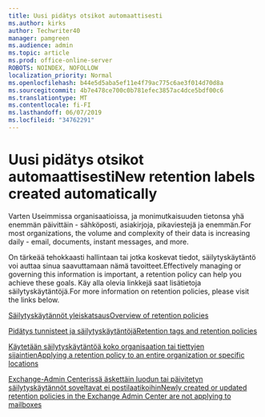 ```yaml
---
title: Uusi pidätys otsikot automaattisesti
ms.author: kirks
author: Techwriter40
manager: pamgreen
ms.audience: admin
ms.topic: article
ms.prod: office-online-server
ROBOTS: NOINDEX, NOFOLLOW
localization_priority: Normal
ms.openlocfilehash: b44e5d5aba5ef11e4f79ac775c6ae3f014d70d8a
ms.sourcegitcommit: 4b7e478ce700c0b781efec3857ac4dce5bdf00c6
ms.translationtype: MT
ms.contentlocale: fi-FI
ms.lasthandoff: 06/07/2019
ms.locfileid: "34762291"
---
```

# <a name="new-retention-labels-created-automatically"></a><span data-ttu-id="ab357-102">Uusi pidätys otsikot automaattisesti</span><span class="sxs-lookup"><span data-stu-id="ab357-102">New retention labels created automatically</span></span>

<span data-ttu-id="ab357-103">Varten Useimmissa organisaatioissa, ja monimutkaisuuden tietonsa yhä enemmän päivittäin - sähköposti, asiakirjoja, pikaviestejä ja enemmän.</span><span class="sxs-lookup"><span data-stu-id="ab357-103">For most organizations, the volume and complexity of their data is increasing daily - email, documents, instant messages, and more.</span></span>

<span data-ttu-id="ab357-104">On tärkeää tehokkaasti hallintaan tai jotka koskevat tiedot, säilytyskäytäntö voi auttaa sinua saavuttamaan nämä tavoitteet.</span><span class="sxs-lookup"><span data-stu-id="ab357-104">Effectively managing or governing this information is important, a retention policy can help you achieve these goals.</span></span> <span data-ttu-id="ab357-105">Käy alla olevia linkkejä saat lisätietoja säilytyskäytäntöjä.</span><span class="sxs-lookup"><span data-stu-id="ab357-105">For more information on retention policies, please visit the links below.</span></span>

[<span data-ttu-id="ab357-106">Säilytyskäytännöt yleiskatsaus</span><span class="sxs-lookup"><span data-stu-id="ab357-106">Overview of retention policies</span></span>](https://docs.microsoft.com/office365/securitycompliance/retention-policies)

[<span data-ttu-id="ab357-107">Pidätys tunnisteet ja säilytyskäytäntöjä</span><span class="sxs-lookup"><span data-stu-id="ab357-107">Retention tags and retention policies</span></span>](https://docs.microsoft.com/exchange/security-and-compliance/messaging-records-management/retention-tags-and-policies)

[<span data-ttu-id="ab357-108">Käytetään säilytyskäytäntöä koko organisaation tai tiettyjen sijaintien</span><span class="sxs-lookup"><span data-stu-id="ab357-108">Applying a retention policy to an entire organization or specific locations</span></span>](https://docs.microsoft.com/office365/securitycompliance/retention-policies#applying-a-retention-policy-to-an-entire-organization-or-specific-locations)

[<span data-ttu-id="ab357-109">Exchange-Admin Centerissä äskettäin luodun tai päivitetyn säilytyskäytännöt soveltavat ei postilaatikoihin</span><span class="sxs-lookup"><span data-stu-id="ab357-109">Newly created or updated retention policies in the Exchange Admin Center are not applying to mailboxes</span></span>](https://docs.microsoft.com/alchemyinsights/retention-policies-in-exchange-admin-center-not-working)

